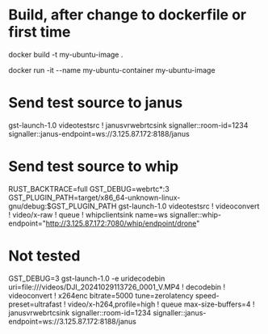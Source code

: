 # Build, after change to dockerfile or first time
docker build -t my-ubuntu-image .

docker run -it --name my-ubuntu-container my-ubuntu-image


# Send test source to janus
gst-launch-1.0 videotestsrc !   janusvrwebrtcsink   signaller::room-id=1234   signaller::janus-endpoint=ws://3.125.87.172:8188/janus


# Send test source to whip 
RUST_BACKTRACE=full GST_DEBUG=webrtc*:3 GST_PLUGIN_PATH=target/x86_64-unknown-linux-gnu/debug:$GST_PLUGIN_PATH gst-launch-1.0 videotestsrc !   videoconvert !   video/x-raw !   queue !   whipclientsink name=ws signaller::whip-endpoint="http://3.125.87.172:7080/whip/endpoint/drone"


# Not tested

GST_DEBUG=3 gst-launch-1.0 -e uridecodebin uri=file:///videos/DJI_20241029113726_0001_V.MP4 !   decodebin !   videoconvert !   x264enc bitrate=5000 tune=zerolatency speed-preset=ultrafast !   video/x-h264,profile=high !   queue max-size-buffers=4 !   janusvrwebrtcsink   signaller::room-id=1234   signaller::janus-endpoint=ws://3.125.87.172:8188/janus


